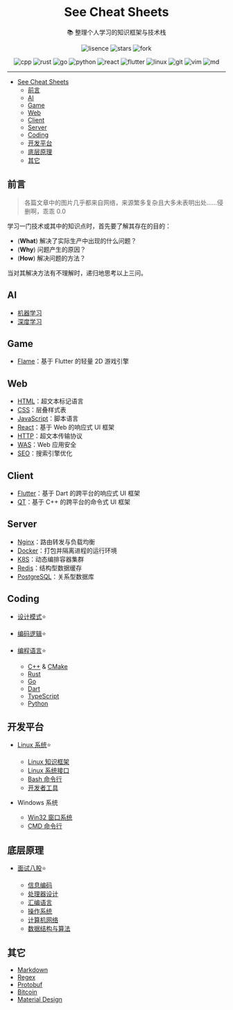 <div align="center">

# See Cheat Sheets

:books: 整理个人学习的知识框架与技术栈

![lisence](https://img.shields.io/github/license/mrbeardad/SeeCheatSheets?style=for-the-badge&color=brightgreen)
![stars](https://img.shields.io/github/stars/mrbeardad/SeeCheatSheets?style=for-the-badge&color=yellow)
![fork](https://img.shields.io/github/forks/mrbeardad/SeeCheatSheets?style=for-the-badge)

![cpp](https://skillicons.dev/icons?i=cpp)
![rust](https://skillicons.dev/icons?i=rust)
![go](https://skillicons.dev/icons?i=go)
![python](https://skillicons.dev/icons?i=python)
![react](https://skillicons.dev/icons?i=react)
![flutter](https://skillicons.dev/icons?i=flutter)
![linux](https://skillicons.dev/icons?i=linux)
![git](https://skillicons.dev/icons?i=git)
![vim](https://skillicons.dev/icons?i=vim)
![md](https://skillicons.dev/icons?i=md)

</div>

---

- [See Cheat Sheets](#see-cheat-sheets)
  - [前言](#前言)
  - [AI](#ai)
  - [Game](#game)
  - [Web](#web)
  - [Client](#client)
  - [Server](#server)
  - [Coding](#coding)
  - [开发平台](#开发平台)
  - [底层原理](#底层原理)
  - [其它](#其它)

## 前言

> 各篇文章中的图片几乎都来自网络，来源繁多复杂且大多未表明出处……侵删啊，乖乖 0.0

学习一门技术或其中的知识点时，首先要了解其存在的目的：

- (**What**) 解决了实际生产中出现的什么问题？
- (**Why**) 问题产生的原因？
- (**How**) 解决问题的方法？

当对其解决方法有不理解时，递归地思考以上三问。

## AI

- [机器学习](ml.md)
- [深度学习](dl.md)

## Game

- [Flame](flame.md)：基于 Flutter 的轻量 2D 游戏引擎

## Web

- [HTML](html.md)：超文本标记语言
- [CSS](css.md)：层叠样式表
- [JavaScript](js.md)：脚本语言
- [React](react.md)：基于 Web 的响应式 UI 框架
- [HTTP](http.md)：超文本传输协议
- [WAS](was.md)：Web 应用安全
- [SEO](seo.md)：搜索引擎优化

## Client

- [Flutter](flutter.md)：基于 Dart 的跨平台的响应式 UI 框架
- [QT](qt.md)：基于 C++ 的跨平台的命令式 UI 框架

## Server

- [Nginx](nginx.md)：路由转发与负载均衡
- [Docker](docker.md)：打包并隔离进程的运行环境
- [K8S](k8s.md)：动态编排容器集群
- [Redis](redis.md)：结构型数据缓存
- [PostgreSQL](sql.md)：关系型数据库

## Coding

- [设计模式](dspt.md):star:
- [编码逻辑](coding.md):star:
- [编程语言](langsum.md):star:

  - [C++](cpp.md) & [CMake](cmake.md)
  - [Rust](rust.md)
  - [Go](go.md)
  - [Dart](dart.md)
  - [TypeScript](ts.md)
  - [Python](py.md)

## 开发平台

- [Linux 系统](linuxsum.md):star:

  - [Linux 知识框架](linux.md)
  - [Linux 系统接口](linuxapi.md)
  - [Bash 命令行](bash.md)
  - [开发者工具](devtool.md)

- Windows 系统
  - [Win32 窗口系统](win32.md)
  - [CMD 命令行](cmd.md)

## 底层原理

- [面试八股](interview.md):star:

  - [信息编码](code.md)
  - [处理器设计](cpu.md)
  - [汇编语言](asm.md)
  - [操作系统](os.md)
  - [计算机网络](network.md)
  - [数据结构与算法](dsaa.md)

## 其它

- [Markdown](markdown.md)
- [Regex](regex.md)
- [Protobuf](protobuf.md)
- [Bitcoin](bitcoin.md)
- [Material Design](material.md)
